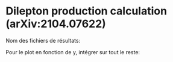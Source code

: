 # Dilepton production calculation (arXiv:2104.07622)
Nom des fichiers de résultats:

Pour le plot en fonction de y, intégrer sur tout le reste:


